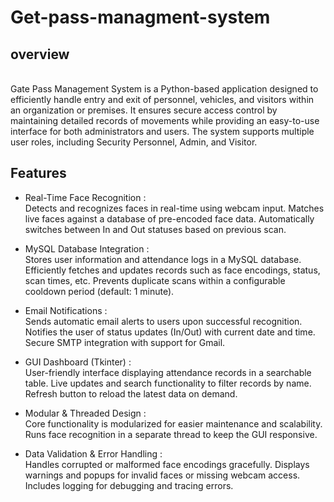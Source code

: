 # Get-pass-managment-system

## overview
<br>
Gate Pass Management System is a Python-based application designed to efficiently handle entry and exit of personnel, vehicles, and visitors within an organization or premises. It ensures secure access control by maintaining detailed records of movements while providing an easy-to-use interface for both administrators and users. The system supports multiple user roles, including Security Personnel, Admin, and Visitor.
<br>

## Features
  
*  Real-Time Face Recognition : <br>
Detects and recognizes faces in real-time using webcam input.
Matches live faces against a database of pre-encoded face data.
Automatically switches between In and Out statuses based on previous scan.

*  MySQL Database Integration : <br>
Stores user information and attendance logs in a MySQL database.
Efficiently fetches and updates records such as face encodings, status, scan times, etc.
Prevents duplicate scans within a configurable cooldown period (default: 1 minute).

*  Email Notifications : <br>
Sends automatic email alerts to users upon successful recognition.
Notifies the user of status updates (In/Out) with current date and time.
Secure SMTP integration with support for Gmail.

* GUI Dashboard (Tkinter) : <br>
User-friendly interface displaying attendance records in a searchable table.
Live updates and search functionality to filter records by name.
Refresh button to reload the latest data on demand.

* Modular & Threaded Design : <br>
Core functionality is modularized for easier maintenance and scalability.
Runs face recognition in a separate thread to keep the GUI responsive.

* Data Validation & Error Handling : <br>
Handles corrupted or malformed face encodings gracefully.
Displays warnings and popups for invalid faces or missing webcam access.
Includes logging for debugging and tracing errors.
